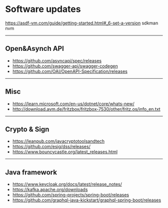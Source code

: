 # Software updates


https://asdf-vm.com/guide/getting-started.html#_6-set-a-version
sdkman
nvm


---

## Open&Asynch API

- <https://github.com/asyncapi/spec/releases>
- <https://github.com/swagger-api/swagger-codegen>
- <https://github.com/OAI/OpenAPI-Specification/releases>

---

## Misc

- <https://learn.microsoft.com/en-us/dotnet/core/whats-new/>
- <http://download.avm.de/fritzbox/fritzbox-7530/other/fritz.os/info_en.txt>

---

## Crypto & Sign

- <https://leanpub.com/javacryptotoolsandtech>
- <https://github.com/esig/dss/releases/>
- <https://www.bouncycastle.org/latest_releases.html>

---

## Java framework

- <https://www.keycloak.org/docs/latest/release_notes/>
- <https://kafka.apache.org/downloads>
- <https://github.com/spring-projects/spring-boot/releases>
- <https://github.com/graphql-java-kickstart/graphql-spring-boot/releases>
